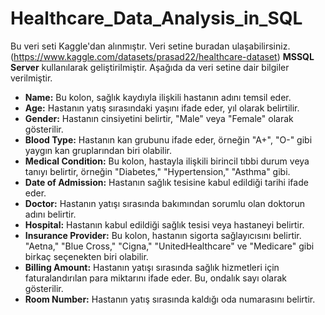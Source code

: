 # Healthcare_Data_Analysis_in_SQL

Bu veri seti Kaggle'dan alınmıştır. Veri setine buradan ulaşabilirsiniz. (https://www.kaggle.com/datasets/prasad22/healthcare-dataset)
**MSSQL Server** kullanılarak geliştirilmiştir.
Aşağıda da veri setine dair bilgiler verilmiştir.


- **Name:** Bu kolon, sağlık kaydıyla ilişkili hastanın adını temsil eder.
- **Age:** Hastanın yatış sırasındaki yaşını ifade eder, yıl olarak belirtilir.
- **Gender:** Hastanın cinsiyetini belirtir, "Male" veya "Female" olarak gösterilir.
- **Blood Type:** Hastanın kan grubunu ifade eder, örneğin "A+", "O-" gibi yaygın kan gruplarından biri olabilir.
- **Medical Condition:** Bu kolon, hastayla ilişkili birincil tıbbi durum veya tanıyı belirtir, örneğin "Diabetes," "Hypertension," "Asthma" gibi.
- **Date of Admission:** Hastanın sağlık tesisine kabul edildiği tarihi ifade eder.
- **Doctor:** Hastanın yatışı sırasında bakımından sorumlu olan doktorun adını belirtir.
- **Hospital:** Hastanın kabul edildiği sağlık tesisi veya hastaneyi belirtir.
- **Insurance Provider:** Bu kolon, hastanın sigorta sağlayıcısını belirtir. "Aetna," "Blue Cross," "Cigna," "UnitedHealthcare" ve "Medicare" gibi birkaç seçenekten biri olabilir.
- **Billing Amount:** Hastanın yatışı sırasında sağlık hizmetleri için faturalandırılan para miktarını ifade eder. Bu, ondalık sayı olarak gösterilir.
- **Room Number:** Hastanın yatış sırasında kaldığı oda numarasını belirtir.
